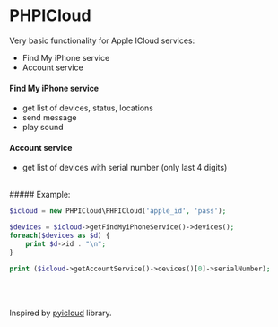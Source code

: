 # PHPICloud

Very basic functionality for Apple ICloud services:

* Find My iPhone service
* Account service

#### Find My iPhone service

* get list of devices, status, locations
* send message
* play sound

#### Account service

* get list of devices with serial number (only last 4 digits)

<br/>
##### Example:

```php
$icloud = new PHPICloud\PHPICloud('apple_id', 'pass');

$devices = $icloud->getFindMyiPhoneService()->devices();
foreach($devices as $d) {
	print $d->id . "\n";
}

print ($icloud->getAccountService()->devices()[0]->serialNumber);
```

<br/><br/>

Inspired by [pyicloud](https://github.com/picklepete/pyicloud) library.
